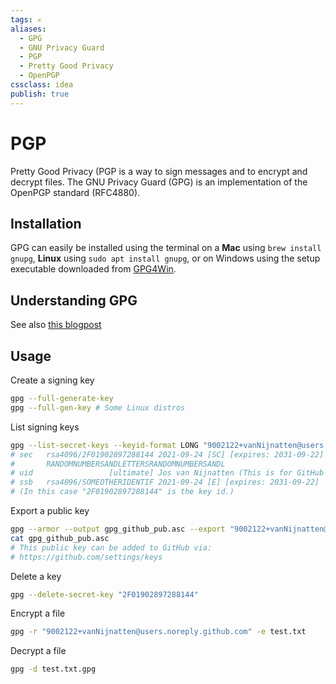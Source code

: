 ```yaml
---
tags: ✍️
aliases: 
  - GPG
  - GNU Privacy Guard
  - PGP
  - Pretty Good Privacy
  - OpenPGP
cssclass: idea
publish: true
---
```

# PGP
Pretty Good Privacy (PGP is a way to sign messages and to encrypt and decrypt files. The GNU Privacy Guard (GPG) is an implementation of the OpenPGP standard (RFC4880).

## Installation
GPG can easily be installed using the terminal on a **Mac** using  `brew install gnupg`, **Linux** using `sudo apt install gnupg`, or on Windows using the setup executable downloaded from [GPG4Win](https://gpg4win.org/download.html).

## Understanding GPG
See also [this blogpost](https://www.varonis.com/blog/pgp-encryption)

## Usage
Create a signing key
```BASH
gpg --full-generate-key
gpg --full-gen-key # Some Linux distros
```

List signing keys
```BASH
gpg --list-secret-keys --keyid-format LONG "9002122+vanNijnatten@users.noreply.github.com"
# sec   rsa4096/2F01902897288144 2021-09-24 [SC] [expires: 2031-09-22]
#       RANDOMNUMBERSANDLETTERSRANDOMNUMBERSANDL
# uid                 [ultimate] Jos van Nijnatten (This is for GitHub only.) 9002122+vanNijnatten@users.noreply.github.com
# ssb   rsa4096/SOMEOTHERIDENTIF 2021-09-24 [E] [expires: 2031-09-22]
# (In this case "2F01902897288144" is the key id.)
```

Export a public key
```Bash
gpg --armor --output gpg_github_pub.asc --export "9002122+vanNijnatten@users.noreply.github.com"
cat gpg_github_pub.asc
# This public key can be added to GitHub via:
# https://github.com/settings/keys
```

Delete a key
```BASH
gpg --delete-secret-key "2F01902897288144"
```

Encrypt a file
```Bash
gpg -r "9002122+vanNijnatten@users.noreply.github.com" -e test.txt
```

Decrypt a file
```Bash
gpg -d test.txt.gpg
```
